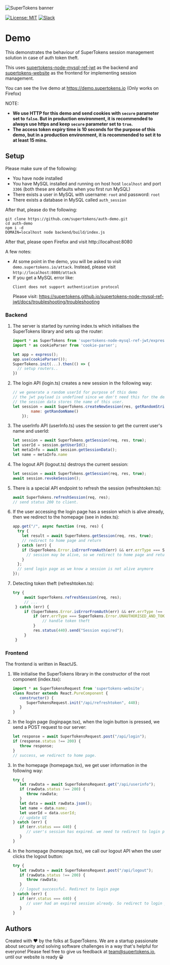 ![SuperTokens banner](https://raw.githubusercontent.com/supertokens/supertokens-logo/master/images/Artboard%20%E2%80%93%2027%402x.png)

[![License: MIT](https://img.shields.io/badge/License-MIT-brightgreen.svg)](https://github.com/supertokens/auth-demo/blob/master/LICENSE)
[![Slack](https://img.shields.io/badge/slack-chat-brightgreen?logo=slack)](https://join.slack.com/t/webmobilesecurity/shared_invite/enQtODM4MDM2MTQ1MDYyLTFiNmNhYzRlNGNjODhkNjc5MDRlYTBmZTBiNjFhOTFhYjI1MTc3ZWI2ZjY3Y2M3ZjY1MGJhZmRiNDFjNDNjOTM)

# Demo

This demonstrates the behaviour of SuperTokens session management solution in case of auth token theft.

This uses [supertokens-node-mysql-ref-jwt](https://github.com/supertokens/supertokens-node-mysql-ref-jwt) as the backend and [supertokens-website](https://github.com/supertokens/supertokens-website) as the frontend for implementing session management.

You can see the live demo at https://demo.supertokens.io (Only works on Firefox)

NOTE:
- **We use HTTP for this demo and send cookies with ``secure`` parameter set to ``false``. But in production environment, it is recommended to always use https and keep ``secure`` parameter set to ``true``.**
- **The access token expiry time is 10 seconds for the purpose of this demo, but in a production environment, it is recommended to set it to at least 15 mins.**


## Setup
Please make sure of the following:
- You have node installed
- You have MySQL installed and running on host host ```localhost``` and port ```3306``` (both these are defaults when you first run MySQL)
- There exists a user in MySQL with username: ```root``` and password: ```root```
- There exists a database in MySQL called ```auth_session```

After that, please do the following:
```
git clone https://github.com/supertokens/auth-demo.git
cd auth-demo
npm i -d
DOMAIN=localhost node backend/build/index.js
```
After that, please open Firefox and visit http://localhost:8080

A few notes:
- At some point in the demo, you will be asked to visit ```demo.supertokens.io/attack```. Instead, please visit ```http://localhost:8080/attack```
- If you get a MySQL error like: 
  ```
  Client does not support authentication protocol
  ```
  Please visit: https://supertokens.github.io/supertokens-node-mysql-ref-jwt/docs/troubleshooting/troubleshooting

### Backend
1) The server is started by running index.ts which initialises the SuperTokens library and sets up the router:
   ```js
   import * as SuperTokens from 'supertokens-node-mysql-ref-jwt/express';
   import * as cookieParser from 'cookie-parser';
   
   let app = express();
   app.use(cookieParser());
   SuperTokens.init(...).then(() => {
     // setup routers..
   })
   ```
2) The login API (login.ts) creates a new session in the following way:
   ```js
   // we generate a random userId for purpose of this demo
   // the jwt payload is undefined since we don't need this for the demo
   // the session data stores the name of this user.
   let session = await SuperTokens.createNewSession(res, getRandomString(), undefined, {
           name: getRandomName()
       });
   ```
3) The userInfo API (userInfo.ts) uses the session to get the current user's name and userId:
   ```js
   let session = await SuperTokens.getSession(req, res, true);
   let userId = session.getUserId();
   let metaInfo = await session.getSessionData();
   let name = metaInfo.name
   ```
4) The logout API (logout.ts) destroys the current session:
   ```js
   let session = await SuperTokens.getSession(req, res, true);
   await session.revokeSession();
   ```
5) There is a special API endpoint to refresh the session (refreshtoken.ts):
   ```js
   await SuperTokens.refreshSession(req, res);
   // send status 200 to client.
   ```
6) If the user accessing the login page has a session which is alive already, then we redirect to the homepage (see in index.ts):
   ```js
   app.get("/", async function (req, res) {
     try {
       let result = await SuperTokens.getSession(req, res, true);
       // redirect to home page and return
     } catch (err) {
       if (SuperTokens.Error.isErrorFromAuth(err) && err.errType === SuperTokens.Error.TRY_REFRESH_TOKEN) {
         // session may be alive, so we redirect to home page and return
       }
     };
     // send login page as we know a session is not alive anymore
   });
   ```
7) Detecting token theft (refreshtoken.ts):
   ```js
   try {
        await SuperTokens.refreshSession(req, res);
        // ...
    } catch (err) {
        if (SuperTokens.Error.isErrorFromAuth(err) && err.errType !== SuperTokens.Error.GENERAL_ERROR) {
            if (err.errType === SuperTokens.Error.UNAUTHORISED_AND_TOKEN_THEFT_DETECTED) {
                // handle token theft
            }
            res.status(440).send("Session expired");
        }
    }
   ```
### Frontend
The frontend is written in ReactJS.

1) We initialise the SuperTokens library in the constructor of the root component (index.tsx):
   ```js
   import * as SuperTokensRequest from 'supertokens-website';
   class Router extends React.PureComponent {
      constructor() {
         SuperTokensRequest.init("/api/refreshtoken", 440);
      }
   }
   ```
2) In the login page (loginpage.tsx), when the login button is pressed, we send a POST request to our server:
   ```js
   let response = await SuperTokensRequest.post("/api/login");
   if (response.status !== 200) {
      throw response;
   }
   // success, we redirect to home page.
   ```
3) In the homepage (homepage.tsx), we get user information in the following way:
   ```js
   try {
      let rawData = await SuperTokensRequest.get("/api/userinfo");
      if (rawData.status !== 200) {
         throw rawData;
      }
      let data = await rawData.json();
      let name = data.name;
      let userId = data.userId;
      // update UI
   } catch (err) {
      if (err.status === 440) {
         // user's session has expired. we need to redirect to login page.
      }
   }
   ```
4) In the homepage (homepage.tsx), we call our logout API when the user clicks the logout button:
   ```js
   try {
      let rawData = await SuperTokensRequest.post("/api/logout");
      if (rawData.status !== 200) {
         throw rawData;
      }
      // logout successful. Redirect to login page
   } catch (err) {
      if (err.status === 440) {
         // user had an expired session already. So redirect to login page
      }
   }
   ```

## Authors
Created with :heart: by the folks at SuperTokens. We are a startup passionate about security and solving software challenges in a way that's helpful for everyone! Please feel free to give us feedback at team@supertokens.io, until our website is ready :grinning:
